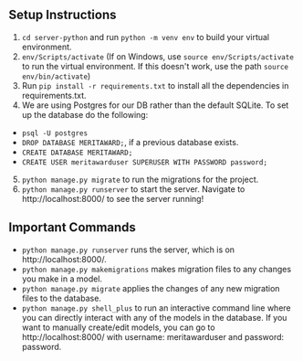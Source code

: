 ## Setup Instructions
1. `cd server-python` and run `python -m venv env` to build your virtual environment.
2. `env/Scripts/activate` (If on Windows, use `source env/Scripts/activate` to run the virtual environment. If this doesn't work, use the path `source env/bin/activate`)
3. Run `pip install -r requirements.txt` to install all the dependencies in requirements.txt.
4. We are using Postgres for our DB rather than the default SQLite. To set up the database do the following:
  - `psql -U postgres`
  - `DROP DATABASE MERITAWARD;`, if a previous database exists.
  - `CREATE DATABASE MERITAWARD;`
  - `CREATE USER meritawarduser SUPERUSER WITH PASSWORD password;`
5. `python manage.py migrate` to run the migrations for the project.
6. `python manage.py runserver` to start the server. Navigate to http://localhost:8000/ to see the server running!

## Important Commands
 - `python manage.py runserver` runs the server, which is on http://localhost:8000/.
 - `python manage.py makemigrations` makes migration files to any changes you make in a model.
 - `python manage.py migrate` applies the changes of any new migration files to the database.
 - `python manage.py shell_plus` to run an interactive command line where you can directly interact with any of the models in the database. If you want to manually create/edit models, you can go to http://localhost:8000/ with username: meritawarduser and password: password.